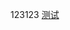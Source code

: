 123123
[测试](obsidian://advanced-uri?vault=a1&filepath=Excalidraw%252F11%25E6%259C%258816_4.excalidraw)
